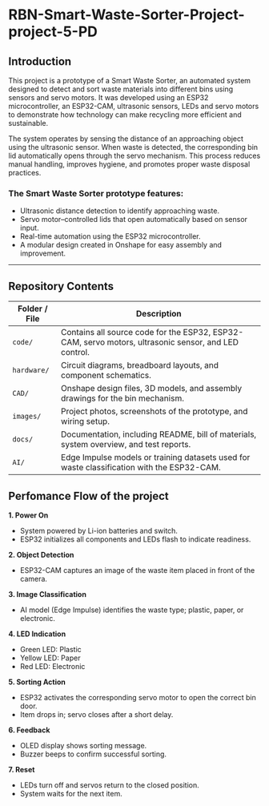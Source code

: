 # RBN-Smart-Waste-Sorter-Project-project-5-PD

## Introduction
This project is a prototype of a Smart Waste Sorter, an automated system designed to detect and sort waste materials into different bins using sensors and servo motors. It was developed using an ESP32 microcontroller, an ESP32-CAM, ultrasonic sensors, LEDs and servo motors to demonstrate how technology can make recycling more efficient and sustainable.

The system operates by sensing the distance of an approaching object using the ultrasonic sensor. When waste is detected, the corresponding bin lid automatically opens through the servo mechanism. This process reduces manual handling, improves hygiene, and promotes proper waste disposal practices.

### The Smart Waste Sorter prototype features:
- Ultrasonic distance detection to identify approaching waste.
- Servo motor–controlled lids that open automatically based on sensor input.
- Real-time automation using the ESP32 microcontroller.
- A modular design created in Onshape for easy assembly and improvement.

---
## Repository Contents

| Folder / File | Description |
|---------------|-------------|
| `code/`       | Contains all source code for the ESP32, ESP32-CAM, servo motors, ultrasonic sensor, and LED control. |
| `hardware/`   | Circuit diagrams, breadboard layouts, and component schematics. |
| `CAD/`        | Onshape design files, 3D models, and assembly drawings for the bin mechanism. |
| `images/`     | Project photos, screenshots of the prototype, and wiring setup. |
| `docs/`       | Documentation, including README, bill of materials, system overview, and test reports. |
| `AI/`         | Edge Impulse models or training datasets used for waste classification with the ESP32-CAM. |

## Perfomance Flow of the project

**1. Power On**
- System powered by Li-ion batteries and switch.
- ESP32 initializes all components and LEDs flash to indicate readiness.

**2. Object Detection**
- ESP32-CAM captures an image of the waste item placed in front of the camera.

**3. Image Classification**
- AI model (Edge Impulse) identifies the waste type; plastic, paper, or electronic.

**4. LED Indication**
- Green LED: Plastic
- Yellow LED: Paper
- Red LED: Electronic

**5. Sorting Action**
- ESP32 activates the corresponding servo motor to open the correct bin door.
- Item drops in; servo closes after a short delay.

**6. Feedback**
- OLED display shows sorting message.
- Buzzer beeps to confirm successful sorting.

**7. Reset**
- LEDs turn off and servos return to the closed position.
- System waits for the next item.
